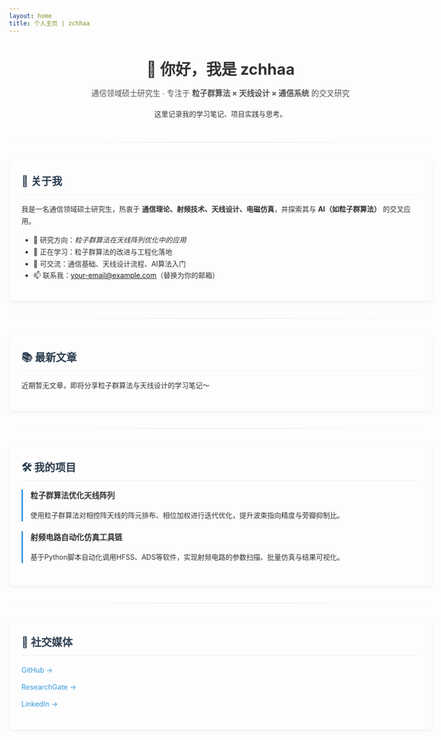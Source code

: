 ```yaml
---
layout: home
title: 个人主页 | zchhaa
---
```


<!-- 顶部欢迎区 -->
<div class="hero">
  <h1>👋 你好，我是 zchhaa</h1>
  <p class="hero-subtitle">
    通信领域硕士研究生 · 专注于 <strong>粒子群算法 × 天线设计 × 通信系统</strong> 的交叉研究
  </p>
  <p>这里记录我的学习笔记、项目实践与思考。</p>
</div>

<hr class="divider">

<!-- 关于我 模块 -->
<div class="card">
  <h2>📝 关于我</h2>
  <p>
    我是一名通信领域硕士研究生，热衷于 <strong>通信理论、射频技术、天线设计、电磁仿真</strong>，并探索其与 <strong>AI（如粒子群算法）</strong> 的交叉应用。
  </p>
  <ul>
    <li>🔭 研究方向：<em>粒子群算法在天线阵列优化中的应用</em></li>
    <li>🌱 正在学习：粒子群算法的改进与工程化落地</li>
    <li>💬 可交流：通信基础、天线设计流程、AI算法入门</li>
    <li>📫 联系我：<a href="mailto:zhouh268@mail2.sysu.edu.cn">your-email@example.com</a>（替换为你的邮箱）</li>
  </ul>
</div>

<hr class="divider">

<!-- 最新文章 模块 -->
<div class="card">
  <h2>📚 最新文章</h2>
  <!-- 若后续用Jekyll博客功能，可通过Liquid循环自动生成：
  {% for post in site.posts limit:3 %}
  <article class="post-preview">
    <a href="{{ post.url }}">{{ post.title }}</a>
    <time datetime="{{ post.date | date_to_xmlschema }}">{{ post.date | date: "%Y-%m-%d" }}</time>
    <p>{{ post.excerpt | strip_html | truncate: 120 }}</p>
  </article>
  {% endfor %}
  -->
  <p>近期暂无文章，即将分享粒子群算法与天线设计的学习笔记～</p>
</div>

<hr class="divider">

<!-- 我的项目 模块 -->
<div class="card">
  <h2>🛠️ 我的项目</h2>
  <ul class="project-list">
    <li>
      <h3>粒子群算法优化天线阵列</h3>
      <p>使用粒子群算法对相控阵天线的阵元排布、相位加权进行迭代优化，提升波束指向精度与旁瓣抑制比。</p>
    </li>
    <li>
      <h3>射频电路自动化仿真工具链</h3>
      <p>基于Python脚本自动化调用HFSS、ADS等软件，实现射频电路的参数扫描、批量仿真与结果可视化。</p>
    </li>
  </ul>
</div>

<hr class="divider">

<!-- 社交媒体 模块 -->
<div class="card">
  <h2>🔗 社交媒体</h2>
  <ul class="social-links">
    <li><a href="https://github.com/zhouh406" target="_blank">GitHub →</a></li>
    <li><a href="https://www.researchgate.net/" target="_blank">ResearchGate →</a> <!-- 替换为你的链接 --></li>
    <li><a href="https://www.linkedin.com/" target="_blank">LinkedIn →</a> <!-- 替换为你的链接 --></li>
  </ul>
</div>

<style>
/* 全局基础样式 */
body { 
  font-family: -apple-system, BlinkMacSystemFont, "Segoe UI", Roboto, Helvetica, Arial, sans-serif; 
  line-height: 1.7; 
  max-width: 850px; 
  margin: 0 auto; 
  padding: 25px 20px; 
  color: #333; 
}
/* 顶部欢迎区样式 */
.hero { text-align: center; margin-bottom: 45px; }
.hero h1 { font-size: 2.2em; margin-bottom: 10px; }
.hero-subtitle { font-size: 1.1em; color: #555; margin-top: 0; }
/* 卡片模块样式 */
.card { 
  background-color: #fdfdfd; 
  border-radius: 8px; 
  padding: 25px; 
  margin-bottom: 30px; 
  box-shadow: 0 3px 8px rgba(0, 0, 0, 0.05); 
  transition: box-shadow 0.3s ease; 
}
.card:hover { box-shadow: 0 5px 15px rgba(0, 0, 0, 0.08); }
.card h2 { 
  margin-top: 0; 
  color: #2c3e50; 
  border-bottom: 1px solid #eee; 
  padding-bottom: 8px; 
}
/* 分隔线样式 */
.divider { 
  border: 0; 
  height: 1px; 
  background: linear-gradient(90deg, transparent, rgba(0, 0, 0, 0.1), transparent); 
  margin: 35px 0; 
}
/* 项目列表样式 */
.project-list { list-style: none; padding-left: 0; }
.project-list li { 
  margin-bottom: 20px; 
  border-left: 3px solid #3498db; 
  padding-left: 15px; 
}
.project-list h3 { margin: 0 0 8px 0; font-size: 1.1em; }
/* 社交链接样式 */
.social-links { list-style: none; padding-left: 0; }
.social-links li { margin: 10px 0; }
.social-links a { 
  color: #3498db; 
  text-decoration: none; 
  transition: color 0.2s ease; 
}
.social-links a:hover { color: #2980b9; text-decoration: underline; }
</style>
